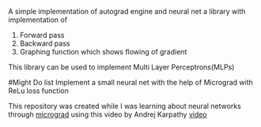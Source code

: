 A simple implementation of autograd engine and neural net a library with implementation of 
1. Forward pass
2. Backward pass
3. Graphing function which shows flowing of gradient

This library can be used to implement Multi Layer Perceptrons(MLPs)

#Might Do list
Implement a small neural net with the help of Micrograd with ReLu loss function 

This repository was created while I was learning about neural networks through [micrograd](https://github.com/karpathy/micrograd/) using this video by Andrej Karpathy [video](https://www.youtube.com/watch?v=VMj-3S1tku0)